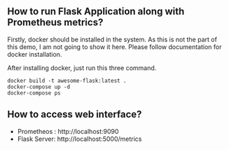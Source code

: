 ## How to run Flask Application along with Prometheus metrics?
Firstly, docker should be installed in the system. As this is not the part of this demo, I am not going to show it here. Please follow documentation for docker installation. 

After installing docker, just run this three command.

```
docker build -t awesome-flask:latest .
docker-compose up -d
docker-compose ps
```

## How to access web interface?
 - Prometheos : http://localhost:9090
 - Flask Server: http://localhost:5000/metrics
 
